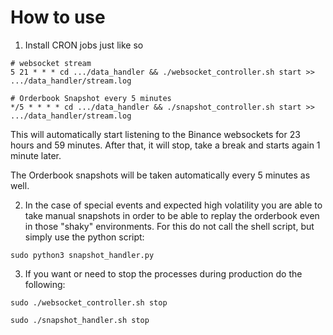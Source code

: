 # How to use



1. Install CRON jobs just like so

```
# websocket stream
5 21 * * * cd .../data_handler && ./websocket_controller.sh start >> .../data_handler/stream.log

# Orderbook Snapshot every 5 minutes
*/5 * * * * cd .../data_handler && ./snapshot_controller.sh start >> .../data_handler/stream.log
```
This will automatically start listening to the Binance websockets for 23 hours and 59 minutes. After that, it will stop, take a break and starts again 1 minute later.

The Orderbook snapshots will be taken automatically every 5 minutes as well.

2. In the case of special events and expected high volatility you are able to take manual snapshots in order to be able to replay the orderbook even in those "shaky" environments. For this do not call the shell script, but simply use the python script:
```
sudo python3 snapshot_handler.py
````


3. If you want or need to stop the processes during production do the following:
```
sudo ./websocket_controller.sh stop

sudo ./snapshot_handler.sh stop
```